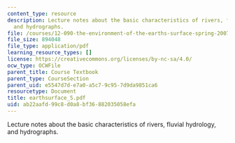 ```yaml
---
content_type: resource
description: Lecture notes about the basic characteristics of rivers, fluvial hydrology,
  and hydrographs.
file: /courses/12-090-the-environment-of-the-earths-surface-spring-2007/ab22aafd99c8d0a8bf36882035058efa_earthsurface_5.pdf
file_size: 894048
file_type: application/pdf
learning_resource_types: []
license: https://creativecommons.org/licenses/by-nc-sa/4.0/
ocw_type: OCWFile
parent_title: Course Textbook
parent_type: CourseSection
parent_uid: e5547d7d-e7a0-a5c7-9c95-7d9da9851ca6
resourcetype: Document
title: earthsurface_5.pdf
uid: ab22aafd-99c8-d0a8-bf36-882035058efa
---
```

Lecture notes about the basic characteristics of rivers, fluvial hydrology, and hydrographs.